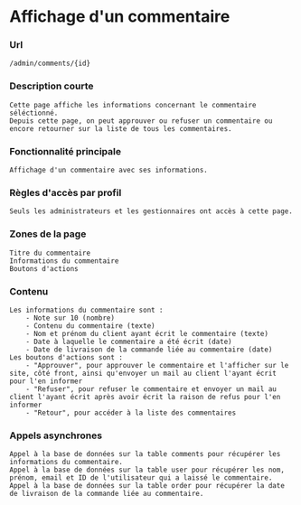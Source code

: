 # Affichage d'un commentaire

### Url
    /admin/comments/{id}

### Description courte
    Cette page affiche les informations concernant le commentaire séléctionné.
    Depuis cette page, on peut approuver ou refuser un commentaire ou encore retourner sur la liste de tous les commentaires.
   
### Fonctionnalité principale
    Affichage d'un commentaire avec ses informations.

### Règles d'accès par profil
    Seuls les administrateurs et les gestionnaires ont accès à cette page.

### Zones de la page
    Titre du commentaire
    Informations du commentaire
    Boutons d'actions

### Contenu
    Les informations du commentaire sont :
        - Note sur 10 (nombre)
        - Contenu du commentaire (texte)
        - Nom et prénom du client ayant écrit le commentaire (texte)
        - Date à laquelle le commentaire a été écrit (date)
        - Date de livraison de la commande liée au commentaire (date)
    Les boutons d'actions sont :
        - "Approuver", pour approuver le commentaire et l'afficher sur le site, côté front, ainsi qu'envoyer un mail au client l'ayant écrit pour l'en informer
        - "Refuser", pour refuser le commentaire et envoyer un mail au client l'ayant écrit après avoir écrit la raison de refus pour l'en informer
        - "Retour", pour accéder à la liste des commentaires
 
### Appels asynchrones
    Appel à la base de données sur la table comments pour récupérer les informations du commentaire.
    Appel à la base de données sur la table user pour récupérer les nom, prénom, email et ID de l'utilisateur qui a laissé le commentaire.
    Appel à la base de données sur la table order pour récupérer la date de livraison de la commande liée au commentaire.